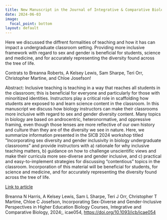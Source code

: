 ```yaml
---
title: New Manuscript in the Journal of Integrative & Comparative Biology!
date: 2024-06-03
image:
  focal_point: bottom
layout: default
---
```

Here we discussed the diffrent formalities of teaching and how it has can impact a undergraduate classroom setting. Providing more inclusive framework with regard to sex and gender is beneficial for students, science and medicine, and for accurately representing the diversity found across the tree of life.
<!--more-->

Contrats to Breanna Roberts, A Kelsey Lewis, Sam Sharpe, Teri Orr, Christopher Martine, and Chloe Josefson!

Abstract: 
Inclusive teaching is teaching in a way that reaches all students in the classroom; this is beneficial for everyone and particularly for those with minoritized identities. Instructors play a critical role in scaffolding how students are exposed to and learn science content in the classroom. In this manuscript we discuss how biology instructors can make their classrooms more inclusive with regard to sex and gender diversity content. Many topics in biology are based on androcentric, heteronormative, and oppressive framing, even though those lenses are more reflective of our own history and culture than they are of the diversity we see in nature. Here, we summarize information presented in the SICB 2024 workshop titled "Incorporating sex diversity and gender inclusivity in biology undergraduate classrooms” and provide instructors with a) rationale for why inclusive teaching matters, b) guidance on how to challenge unscientific views and make their curricula more sex-diverse and gender inclusive, and c) practical and easy-to-implement strategies for discussing “contentious” topics in the classroom. Incorporation of this material will be beneficial for students, for science and medicine, and for accurately representing the diversity found across the tree of life.

[Link to article](https://academic.oup.com/icb/advance-article-abstract/doi/10.1093/icb/icae054/7687154?redirectedFrom=PDF)

Breanna N Harris, A Kelsey Lewis, Sam L Sharpe, Teri J Orr, Christopher T Martine, Chloe C Josefson, Incorporating Sex-Diverse and Gender-Inclusive Perspectives in Higher Education Biology Courses, Integrative and Comparative Biology, 2024;, icae054, https://doi.org/10.1093/icb/icae054


